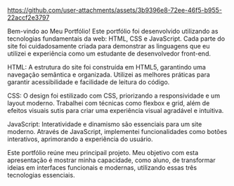 https://github.com/user-attachments/assets/3b9396e8-72ee-46f5-b955-22accf2e3797

Bem-vindo ao Meu Portfólio!
Este portfólio foi desenvolvido utilizando as tecnologias fundamentais da web: HTML, CSS e JavaScript. Cada parte do site foi cuidadosamente criada para demonstrar as linguagens que eu utilizei e experiência como um estudante de desenvolvedor front-end.

HTML: A estrutura do site foi construída em HTML5, garantindo uma navegação semântica e organizada. Utilizei as melhores práticas para garantir acessibilidade e facilidade de leitura do código.

CSS: O design foi estilizado com CSS, priorizando a responsividade e um layout moderno. Trabalhei com técnicas como flexbox e grid, além de efeitos visuais sutis para criar uma experiência visual agradável e intuitiva.

JavaScript: Interatividade e dinamismo são essenciais para um site moderno. Através de JavaScript, implementei funcionalidades como botões interativos, aprimorando a experiência do usuário.

Este portfólio reúne meu principail projeto. Meu objetivo com esta apresentação é mostrar minha capacidade, como aluno, de transformar ideias em interfaces funcionais e modernas, utilizando essas três tecnologias essenciais.

